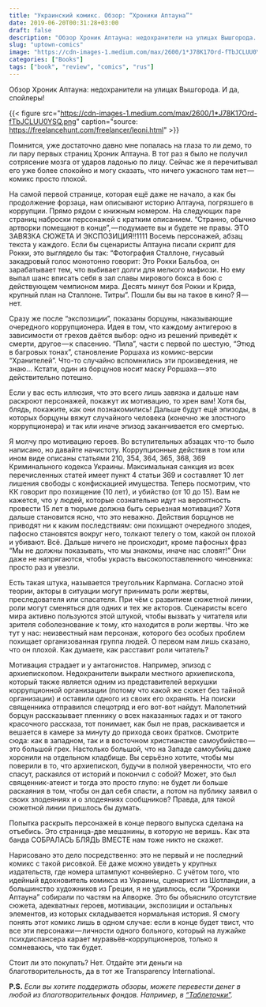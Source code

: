```yaml
---
title: "Украинский комикс. Обзор: “Хроники Аптауна”"
date: 2019-06-20T00:31:28+03:00
draft: false
description: "Обзор Хроник Аптауна: недохранители на улицах Вышгорода. И да, спойлеры!"
slug: "uptown-comics"
image: "https://cdn-images-1.medium.com/max/2600/1*J78K17Ord-fTbJCLUU0YSQ.png"
categories: ["Books"]
tags: ["book", "review", "comics", "rus"]
---
```


Обзор Хроник Аптауна: недохранители на улицах Вышгорода. И да, спойлеры!

{{< figure src="https://cdn-images-1.medium.com/max/2600/1*J78K17Ord-fTbJCLUU0YSQ.png" caption="source: https://freelancehunt.com/freelancer/leoni.html" >}}

Помнится, уже достаточно давно мне попалась на глаза то ли демо, то ли пару первых страниц Хроник Аптауна. В тот раз я было не получил сотрясение мозга от ударов ладонью по лицу. Сейчас же я перечитывал его уже более спокойно и могу сказать, что ничего ужасного там нет — комикс просто плохой.

На самой первой странице, которая ещё даже не начало, а как бы продолжение форзаца, нам описывают историю Аптауна, погрязшего в коррупции. Прямо рядом с книжным номером. На следующих паре страниц наброски персонажей с кратким описанием. “Странно, обычно артворки помещают в конце”, — подумаете вы и будете не правы. ЭТО ЗАВЯЗКА СЮЖЕТА И ЭКСПОЗИЦИЯ!!1111 Восемь персонажей, абзац текста у каждого. Если бы сценаристы Аптауна писали скрипт для Рокки, это выглядело бы так: “Фотография Сталлоне, гнусавый закадровый голос монотонно говорит: Это Рокки Бальбоа, он зарабатывает тем, что выбивает долги для мелкого мафиози. Но ему выпал шанс вписать себя в зал славы мирового бокса в бою с действующем чемпионом мира. Десять минут боя Рокки и Крида, крупный план на Сталлоне. Титры”. Пошли бы вы на такое в кино? Я — нет.

Сразу же после “экспозиции”, показаны борцуны, наказывающие очередного коррупционера. Идея в том, что каждому антигерою в зависимости от грехов даётся выбор: одно из решений приведёт к смерти, другое — к спасению. “Пила”, части с первой по шестую, “Этюд в багровых тонах”, становление Роршаха из комикс-версии “Хранителей”. Что-то случайно вспомнились эти произведения, не знаю… Кстати, один из борцунов носит маску Роршаха — это действительно потешно.

Если у вас есть иллюзия, что это всего лишь завязка и дальше нам раскроют персонажей, покажут их мотивацию, то хрен вам! Хотя бы, блядь, покажите, как они познакомились! Дальше будут ещё эпизоды, в которых борцуны вяжут случайного человека (конечно же злостного коррупционера) и так или иначе эпизод заканчивается его смертью.

Я молчу про мотивацию героев. Во вступительных абзацах что-то было написано, но давайте начистоту. Коррупционные действия в том или ином виде описаны статьями 210, 354, 364, 365, 368, 369 Криминального кодекса Украины. Максимальная санкция из всех перечисленных статей имеет пункт 4 статьи 369 и составляет 10 лет лишения свободы с конфискацией имущества. Теперь посмотрим, что КК говорит про похищение (10 лет), и убийство (от 10 до 15). Вам не кажется, что у людей, которые сознательно идут на вероятность провести 15 лет в тюрьме должна быть серьезная мотивация? Хотя дальше становится ясно, что это неважно. Действия борцунов не приводят ни к каким последствиям: они похищают очередного злодея, пафосно становятся вокруг него, толкают телегу о том, какой он плохой и убивают. Всё. Дальше ничего не происходит, кроме пафосных фраз “Мы не должны показывать, что мы знакомы, иначе нас словят!” Они даже не напрягаются, чтобы украсть высокопоставленного чиновника: просто раз и увезли.

Есть такая штука, называется треугольник Карпмана. Согласно этой теории, акторы в ситуации могут принимать роли жертвы, преследователя или спасателя. При чём с развитием сюжетной линии, роли могут сменяться для одних и тех же акторов. Сценаристы всего мира активно пользуются этой штукой, чтобы вызвать у читателя или зрителя соболезнование к тому, кто находится в роли жертвы. Что же тут у нас: неизвестный нам персонаж, которого без особых проблем похищает организованная группа людей. О первом нам лишь сказано, что он плохой. Как думаете, как расставит роли читатель?

Мотивация страдает и у антагонистов. Например, эпизод с архиепископом. Недохранители выкрали местного архиепископа, который также является одним из представителей верхушки коррупционной организации (потому что какой же сюжет без тайной организации) и оставили одного из своих его охранять. На поиски священника отправился спецотряд и его вот-вот найдут. Малолетний борцун рассказывает пленнику о всех наказанных гадах и от такого красочного рассказа, тот понимает, как был не прав, раскаивается и вешается в камере за минуту до прихода своих братков. Смотрите сюда: как в западном, так и в восточном христианстве самоубийство — это большой грех. Настолько большой, что на Западе самоубийц даже хоронили на отдельном кладбище. Вы серьёзно хотите, чтобы мы поверили в то, что архиепископ, будучи в полной уверенности, что его спасут, раскаялся от историй и покончил с собой? Может, это был священник-атеист и тогда это просто глупо: не будет ли больше раскаяния в том, чтобы он дал себя спасти, а потом на публику заявил о своих злодеяниях и о злодеяниях сообщников? Правда, для такой сюжетной линии пришлось бы думать.

Попытка раскрыть персонажей в конце первого выпуска сделана на отъебись. Это страница-две мешанины, в которую не веришь. Как эта банда СОБРАЛАСЬ БЛЯДЬ ВМЕСТЕ нам тоже никто не скажет.

Нарисовано это дело посредственно: это не первый и не последний комикс с такой рисовкой. Её даже можно увидеть у крупных издательств, где номера штампуют конвейерно. С учётом того, что идейный вдохновитель комикса из Украины, сценарист из Шотландии, а большинство художников из Греции, я не удивлюсь, если “Хроники Аптауна” собирали по частям на Апворке. Это бы объяснило отсутствие сюжета, адекватных героев, мотивации, экспозиции и остальных элементов, из которых складывается нормальная история. Я смогу понять этот комикс лишь в одном случае: если в конце будет твист, что все эти персонажи — личности одного больного, который на лужайке психдиспансера карает муравьёв-коррупционеров, только я сомневаюсь, что так будет.

Стоит ли это покупать? Нет. Отдайте эти деньги на благотворительность, да в тот же Transparency International.

**P.S.** *Если вы хотите поддержать обзоры, можете перевести денег в любой из благотворительных фондов. Например, в [“Таблеточки”](https://tabletochki.org/ua).*
